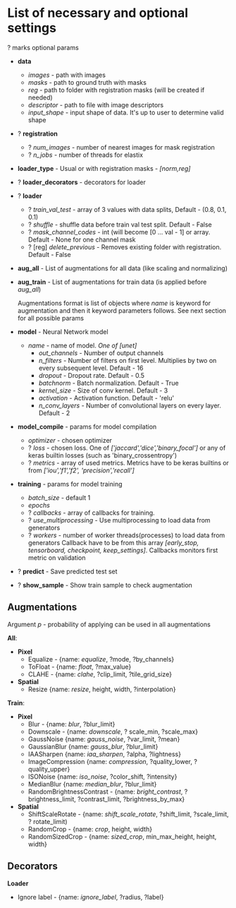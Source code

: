 # List of necessary and optional settings
? marks optional params


- **data**
    - *images* - path with images
    - *masks* - path to ground truth with masks
    - *reg* - path to folder with registration masks (will be created if needed)
    - *descriptor* - path to file with image descriptors
    - *input_shape* - input shape of data. It's up to user to determine valid shape
- ? **registration**
    - ? *num_images* - number of nearest images for mask registration
    - ? *n_jobs* - number of threads for elastix
- **loader_type** - Usual or with registration masks - *[norm,reg]*
- ? **loader_decorators** - decorators for loader
- ? **loader**
    - ? *train_val_test* - array of 3 values with data splits, Default - (0.8, 0.1, 0.1)
    - ? *shuffle* - shuffle data before train val test split. Default - False
    - ? *mask_channel_codes* - int (will become [0 ... val - 1] or array. Default - None for one channel mask
    - ? [reg] *delete_previous* - Removes existing folder with registration. Default - False
- **aug_all** - List of augmentations for all data (like scaling and normalizing)
- **aug_train** - List of augmentations for train data (is applied before *aug_all*)

    Augmentations format is list of objects where *name* is keyword for augmentation and 
    then it keyword parameters follows. See next section for all possible params 

- **model** - Neural Network model
    - *name* - name of model. *One of [unet]*
        - *out_channels* - Number of output channels
        - *n_filters* - Number of filters on first level. Multiplies by two on every subsequent level. Default - 16
        - *dropout* - Dropout rate. Default - 0.5
        - *batchnorm* - Batch normalization. Default - True
        - *kernel_size* - Size of conv kernel. Default - 3
        - *activation* - Activation function. Default - 'relu'
        - *n_conv_layers* - Number of convolutional layers on every layer. Default - 2
- **model_compile** - params for model compilation
    - *optimizer* - chosen optimizer
    - ? *loss* - chosen loss. One of *['jaccard','dice','binary_focal']* 
    or any of keras builtin losses (such as 'binary_crossentropy')
    - ? *metrics* - array of used metrics. Metrics have to be keras builtins or from *['iou','f1','f2',
    'precision','recall']*
- **training** - params for model training
    - *batch_size* - default 1
    - *epochs*
    - ? *callbacks* - array of callbacks for training.
    - ? *use_multiprocessing* - Use multiprocessing to load data from generators
    - ? *workers* - number of worker threads(processes) to load data from generators
    Callback have to be from this array *[early_stop, tensorboard, checkpoint, keep_settings]*.
    Callbacks monitors first metric on validation
- ? **predict** - Save predicted test set
- ? **show_sample** - Show train sample to check augmentation

## Augmentations
Argument *p* - probability of applying can be used in all augmentations

**All**:
- **Pixel**
    - Equalize - {name: *equalize*, ?mode, ?by_channels}
    - ToFloat - {name: *float*, ?max_value}
    - CLAHE - {name: *clahe*, ?clip_limit, ?tile_grid_size}
- **Spatial**
    - Resize {name: *resize*, height, width, ?interpolation}

**Train**:
- **Pixel**
    - Blur - {name: *blur*, ?blur_limit}
    - Downscale - {name: *downscale*, ? scale_min, ?scale_max}
    - GaussNoise {name: *gauss_noise*, ?var_limit, ?mean}
    - GaussianBlur {name: *gauss_blur*, ?blur_limit}
    - IAASharpen {name: *iaa_sharpen*, ?alpha, ?lightness}
    - ImageCompression {name: *compression*, ?quality_lower, ?quality_upper}
    - ISONoise {name: *iso_noise*, ?color_shift, ?intensity}
    - MedianBlur {name: *median_blur*, ?blur_limit}
    - RandomBrightnessContrast - {name: *bright_contrast*, ?brightness_limit, ?contrast_limit, ?brightness_by_max}
- **Spatial**
    - ShiftScaleRotate - {name: *shift_scale_rotate*, ?shift_limit, ?scale_limit, ? rotate_limit)
    - RandomCrop - {name: *crop*, height, width}
    - RandomSizedCrop - {name: *sized_crop*, min_max_height, height, width}

## Decorators
**Loader**
- Ignore label - {name: *ignore_label*, ?radius, ?label}